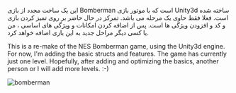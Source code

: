 

این یک ساخت مجدد از بازی Bomberman است که با موتور بازی Unity3d ساخته شده است. فعلا فقط حاوی یک مرحله می باشد. تمرکز در حال حاضر بر روی تمیز کردن بازی و کد و افزودن ویژگی ها است. پس از اضافه کردن امکانات و ویژگی های اساسی ، من یا کسی دیگر مراحل جدید به این بازی اضافه خواهد کرد.

This is a re-make of the NES Bomberman game, using the Unity3d engine. For now, I'm adding the basic structs and features. The game has currently just one level. Hopefully, after adding and optimizing the basics, another person or I will add more levels. :-)


![bomberman](https://user-images.githubusercontent.com/6605144/180975138-ace2dd4b-431a-428e-bed0-b69cc1c3272d.png)

